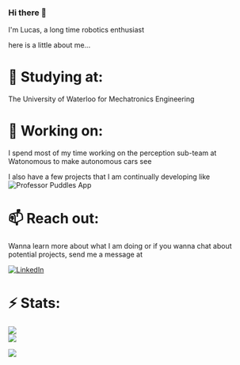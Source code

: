 ### Hi there 👋

I'm Lucas, a long time robotics enthusiast

here is a little about me...

# 🌱 Studying at:
The University of Waterloo for Mechatronics Engineering

# 🔭 Working on:
I spend most of my time working on the perception sub-team at Watonomous to make autonomous cars see

I also have a few projects that I am continually developing like ![Professor Puddles App](https://github.com/lucasreljic/Professor-Puddles-App)

# 📫 Reach out:
Wanna learn more about what I am doing or if you wanna chat about potential projects, send me a message at 

[![LinkedIn](https://img.shields.io/badge/LinkedIn-%230077B5.svg?logo=linkedin&logoColor=white)](https://linkedin.com/in/lucas-reljic) 

# ⚡ Stats:
![](https://github-readme-streak-stats.herokuapp.com/?user=lucasreljic&theme=dark&hide_border=false)<br/>
![](https://github-readme-stats.vercel.app/api/top-langs/?username=lucasreljic&theme=dark&hide_border=false&include_all_commits=false&count_private=true&layout=compact)

[![](https://visitcount.itsvg.in/api?id=lucasreljic&label=Profile%20Views&icon=6&pretty=false)](https://visitcount.itsvg.in)

<!--
**lucasreljic/lucasreljic** is a ✨ _special_ ✨ repository because its `README.md` (this file) appears on your GitHub profile.

Here are some ideas to get you started:

- 🔭 I’m currently working on ...
- 🌱 I’m currently learning ...
- 👯 I’m looking to collaborate on ...
- 🤔 I’m looking for help with ...
- 💬 Ask me about ...
- 📫 How to reach me: ...
- 😄 Pronouns: ...
- ⚡ Fun fact: ...
-->
